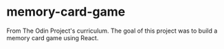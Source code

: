 # memory-card-game

From The Odin Project's curriculum. The goal of this project was to build a memory card game using React.
